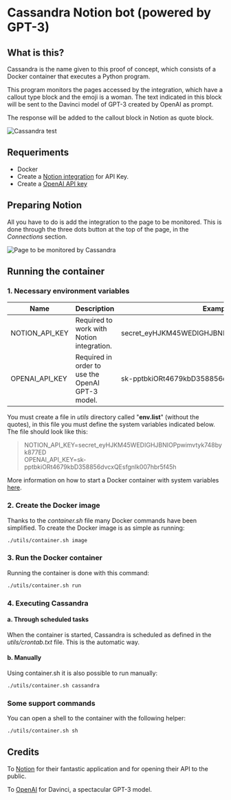 # Cassandra Notion bot (powered by GPT-3)

## What is this?

Cassandra is the name given to this proof of concept, which consists of a Docker container that executes a Python program.

This program monitors the pages accessed by the integration, which have a callout type block and the emoji is a woman. The text indicated in this block will be sent to the Davinci model of GPT-3 created by OpenAI as prompt.

The response will be added to the callout block in Notion as quote block.

![Cassandra test](https://user-images.githubusercontent.com/49794514/206881319-cd0cfcb3-d094-431b-9a83-e95ea78a8f59.gif)


## Requeriments

- Docker
- Create a [Notion integration](https://www.notion.so/my-integrations) for API Key.
- Create a [OpenAI API key](https://beta.openai.com/account/api-keys)


## Preparing Notion

All you have to do is add the integration to the page to be monitored. This is done through the three dots button at the top of the page, in the *Connections* section.

![Page to be monitored by Cassandra](https://user-images.githubusercontent.com/49794514/206914327-46b98895-f8f5-4a12-b384-c7c6d86d4e2e.gif)


## Running the container

### 1. Necessary environment variables
| Name           | Description                                                        | Example                                          |
| -------------- | -------------------------------------------------------------------| -------------------------------------------------|
| NOTION_API_KEY | Required to work with Notion integration.                          | secret_eyHJKM45WEDIGHJBNIOPpwimvtyk748byk877ED   |
| OPENAI_API_KEY | Required in order to use the OpenAI GPT-3 model.                   | sk-pptbkiORt4679kbD358856dvcxQEsfgnlk007hbr5f45h |

You must create a file in *utils* directory called "**env.list**" (without the quotes), in this file you must define the system variables indicated below. The file should look like this:
>NOTION_API_KEY=secret_eyHJKM45WEDIGHJBNIOPpwimvtyk748byk877ED  
>OPENAI_API_KEY=sk-pptbkiORt4679kbD358856dvcxQEsfgnlk007hbr5f45h

More information on how to start a Docker container with system variables [here](https://docs.docker.com/engine/reference/commandline/run/#set-environment-variables--e---env---env-file).


### 2. Create the Docker image
Thanks to the *container.sh* file many Docker commands have been simplified. To create the Docker image is as simple as running:
```bash
./utils/container.sh image
```


### 3. Run the Docker container
Running the container is done with this command:
```bash
./utils/container.sh run
```


### 4. Executing Cassandra

#### a. Through scheduled tasks
When the container is started, Cassandra is scheduled as defined in the _utils/crontab.txt_ file. This is the automatic way.

#### b. Manually
Using container.sh it is also possible to run manually:
```bash
./utils/container.sh cassandra
```


### Some support commands
You can open a shell to the container with the following helper:
```bash
./utils/container.sh sh
```


## Credits
To [Notion](https://www.notion.so/) for their fantastic application and for opening their API to the public.

To [OpenAI](https://openai.com/) for Davinci, a spectacular GPT-3 model.
